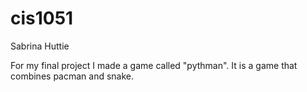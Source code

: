 # cis1051
Sabrina Huttie 


For my final project I made a game called "pythman". It is a game that combines pacman and snake. 


